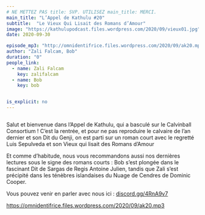 ```yaml
---
# NE METTEZ PAS title: SVP. UTILISEZ main_title: MERCI.
main_title: "L’Appel de Kathulu #20"
subtitle:  "Le Vieux Qui Lisait des Romans d’Amour"
image: "https://kathulupodcast.files.wordpress.com/2020/09/vieux01.jpg"
date: 2020-09-30

episode_mp3: "http://omnidentifrice.files.wordpress.com/2020/09/ak20.mp3"
author: "Zali Falcam, Bob"
duration: "0"
people_link: 
  - name: Zali Falcam
    key: zalifalcam
  - name: Bob
    key: bob


is_explicit: no
---
```


<PodcastHeader/>

<!-- ECRIRE LA DESCRIPTION DE L'EPISODE SOUS CETTE LIGNE -->

<img src="https://kathulupodcast.files.wordpress.com/2020/09/vieux01.jpg" alt="">



<p>Salut et bienvenue dans l’Appel de Kathulu, qui a basculé sur le Calvinball Consortium ! C’est la rentrée, et pour ne pas reproduire le calvaire de l’an dernier et son Dit du Genji, on est parti sur un roman court avec le regretté Luis Sepulveda et son Vieux qui lisait des Romans d’Amour </p>



<p>Et comme d’habitude, nous vous recommandons aussi nos dernières lectures sous le signe des romans courts : Bob s’est plongée dans le fascinant Dit de Sargas de&nbsp;Regis Antoine Julien,&nbsp;tandis que Zali s’est précipité dans les ténèbres islandaises du Nuage de Cendres de Dominic Cooper.</p>



<p>Vous pouvez venir en parler avec nous ici :&nbsp;<a href="https://gate.sc?url=http%3A%2F%2Fdiscord.gg%2F4RnA9v7&amp;token=ed4792-1-1596005664369" rel="nofollow">discord.gg/4RnA9v7</a></p>



 
<a href="https://omnidentifrice.files.wordpress.com/2020/09/ak20.mp3" rel="nofollow">https://omnidentifrice.files.wordpress.com/2020/09/ak20.mp3</a>
 


